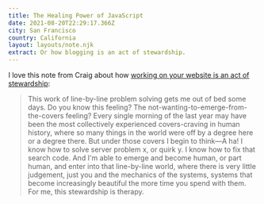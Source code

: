 ```yaml
---
title: The Healing Power of JavaScript
date: 2021-08-20T22:29:17.366Z
city: San Francisco
country: California
layout: layouts/note.njk
extract: Or how blogging is an act of stewardship.
---
```


I love this note from Craig about how [working on your website is an act of stewardship](https://www.wired.com/story/healing-power-javascript-code-programming/):

> This work of line-by-line problem solving gets me out of bed some days. Do you know this feeling? The not-wanting-to-emerge-from-the-covers feeling? Every single morning of the last year may have been the most collectively experienced covers-craving in human history, where so many things in the world were off by a degree here or a degree there. But under those covers I begin to think—A ha! I know how to solve server problem x, or quirk y. I know how to fix that search code. And I'm able to emerge and become human, or part human, and enter into that line-by-line world, where there is very little judgement, just you and the mechanics of the systems, systems that become increasingly beautiful the more time you spend with them. For me, this stewardship is therapy.

